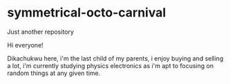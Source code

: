 # symmetrical-octo-carnival
Just another repository

Hi everyone!

Dikachukwu here, i'm the last child of my parents, i enjoy buying and selling a lot, i'm currently studying physics electronics as i'm apt to focusing on random things at any given time.
